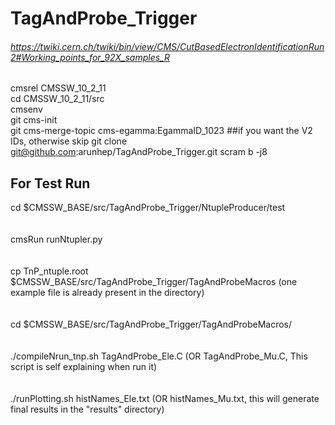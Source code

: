 # TagAndProbe_Trigger

###### https://twiki.cern.ch/twiki/bin/view/CMS/CutBasedElectronIdentificationRun2#Working_points_for_92X_samples_R
cmsrel CMSSW_10_2_11  
cd CMSSW_10_2_11/src  
cmsenv  
git cms-init  
git cms-merge-topic cms-egamma:EgammaID_1023 ##if you want the V2 IDs, otherwise skip
git clone git@github.com:arunhep/TagAndProbe_Trigger.git
scram b -j8  

## For Test Run 
cd $CMSSW_BASE/src/TagAndProbe_Trigger/NtupleProducer/test   
<br>  
cmsRun runNtupler.py  
<br>  
cp TnP_ntuple.root $CMSSW_BASE/src/TagAndProbe_Trigger/TagAndProbeMacros  (one example file is already present in the directory)  
<br>  
cd $CMSSW_BASE/src/TagAndProbe_Trigger/TagAndProbeMacros/  
<br>  
./compileNrun_tnp.sh TagAndProbe_Ele.C 
(OR TagAndProbe_Mu.C, This script is self explaining when run it)   
<br>   
./runPlotting.sh histNames_Ele.txt 
(OR histNames_Mu.txt, this will generate final results in the "results" directory)   

